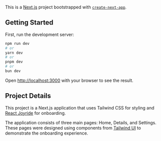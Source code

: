 This is a [Next.js](https://nextjs.org) project bootstrapped with [`create-next-app`](https://nextjs.org/docs/app/api-reference/cli/create-next-app).

## Getting Started

First, run the development server:

```bash
npm run dev
# or
yarn dev
# or
pnpm dev
# or
bun dev
```

Open [http://localhost:3000](http://localhost:3000) with your browser to see the result.

## Project Details

This project is a Next.js application that uses Tailwind CSS for styling and [React Joyride](https://react-joyride.com/) for onboarding.

The application consists of three main pages: Home, Details, and Settings. These pages were designed using components from [Tailwind UI](https://tailwindui.com/) to demonstrate the onboarding experience.
